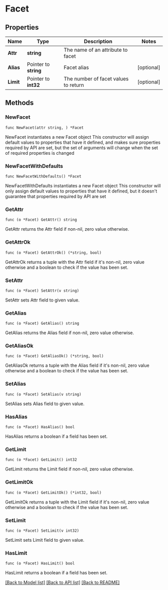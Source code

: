 # Facet

## Properties

Name | Type | Description | Notes
------------ | ------------- | ------------- | -------------
**Attr** | **string** | The name of an attribute to facet | 
**Alias** | Pointer to **string** | Facet alias | [optional] 
**Limit** | Pointer to **int32** | The number of facet values to return | [optional] 

## Methods

### NewFacet

`func NewFacet(attr string, ) *Facet`

NewFacet instantiates a new Facet object
This constructor will assign default values to properties that have it defined,
and makes sure properties required by API are set, but the set of arguments
will change when the set of required properties is changed

### NewFacetWithDefaults

`func NewFacetWithDefaults() *Facet`

NewFacetWithDefaults instantiates a new Facet object
This constructor will only assign default values to properties that have it defined,
but it doesn't guarantee that properties required by API are set

### GetAttr

`func (o *Facet) GetAttr() string`

GetAttr returns the Attr field if non-nil, zero value otherwise.

### GetAttrOk

`func (o *Facet) GetAttrOk() (*string, bool)`

GetAttrOk returns a tuple with the Attr field if it's non-nil, zero value otherwise
and a boolean to check if the value has been set.

### SetAttr

`func (o *Facet) SetAttr(v string)`

SetAttr sets Attr field to given value.


### GetAlias

`func (o *Facet) GetAlias() string`

GetAlias returns the Alias field if non-nil, zero value otherwise.

### GetAliasOk

`func (o *Facet) GetAliasOk() (*string, bool)`

GetAliasOk returns a tuple with the Alias field if it's non-nil, zero value otherwise
and a boolean to check if the value has been set.

### SetAlias

`func (o *Facet) SetAlias(v string)`

SetAlias sets Alias field to given value.

### HasAlias

`func (o *Facet) HasAlias() bool`

HasAlias returns a boolean if a field has been set.

### GetLimit

`func (o *Facet) GetLimit() int32`

GetLimit returns the Limit field if non-nil, zero value otherwise.

### GetLimitOk

`func (o *Facet) GetLimitOk() (*int32, bool)`

GetLimitOk returns a tuple with the Limit field if it's non-nil, zero value otherwise
and a boolean to check if the value has been set.

### SetLimit

`func (o *Facet) SetLimit(v int32)`

SetLimit sets Limit field to given value.

### HasLimit

`func (o *Facet) HasLimit() bool`

HasLimit returns a boolean if a field has been set.


[[Back to Model list]](../README.md#documentation-for-models) [[Back to API list]](../README.md#documentation-for-api-endpoints) [[Back to README]](../README.md)


